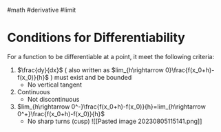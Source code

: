 #math #derivative #limit 

# Conditions for Differentiability
For a function to be differentiable at a point, it meet the following criteria:
1. $\frac{dy}{dx}$ ( also written as $lim_{h\rightarrow 0}\frac{f(x_0+h)-f(x_0)}{h}$ ) must exist and be bounded
	- No vertical tangent 
2. Continuous
	- Not discontinuous
3. $lim_{h\rightarrow 0^-}\frac{f(x_0+h)-f(x_0)}{h}=lim_{h\rightarrow 0^+}\frac{f(x_0+h)-f(x_0)}{h}$
	- No sharp turns (cusp)
![[Pasted image 20230805115141.png]]